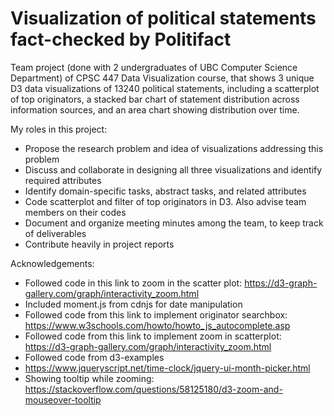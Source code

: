 # Visualization of political statements fact-checked by Politifact

Team project (done with 2 undergraduates of UBC Computer Science Department) of CPSC 447 Data Visualization course, that shows 3 unique D3 data visualizations of 13240 political statements, including a scatterplot of top originators, a stacked bar chart of statement distribution across information sources, and an area chart showing distribution over time.

My roles in this project:

- Propose the research problem and idea of visualizations addressing this problem
- Discuss and collaborate in designing all three visualizations and identify required attributes
- Identify domain-specific tasks, abstract tasks, and related attributes
- Code scatterplot and filter of top originators in D3. Also advise team members on their codes
- Document and organize meeting minutes among the team, to keep track of deliverables
- Contribute heavily in project reports

Acknowledgements:
- Followed code in this link to zoom in the scatter plot: https://d3-graph-gallery.com/graph/interactivity_zoom.html
- Included moment.js from cdnjs for date manipulation
- Followed code from this link to implement originator searchbox: https://www.w3schools.com/howto/howto_js_autocomplete.asp
- Followed code from this link to implement zoom in scatterplot: https://d3-graph-gallery.com/graph/interactivity_zoom.html
- Followed code from d3-examples
- https://www.jqueryscript.net/time-clock/jquery-ui-month-picker.html
- Showing tooltip while zooming: https://stackoverflow.com/questions/58125180/d3-zoom-and-mouseover-tooltip

